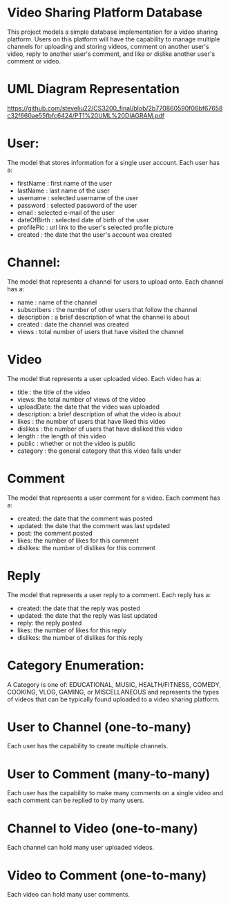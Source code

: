 # Video Sharing Platform Database

This project models a simple database implementation for a video sharing platform. Users on this platform will have the capability to manage multiple channels for
uploading and storing videos, comment on another user's video, reply to another user's comment, and like or dislike another user's comment or video.

# UML Diagram Representation
https://github.com/steveliu22/CS3200_final/blob/2b770860590f06bf67658c32f660ae55fbfc6424/PT1%20UML%20DIAGRAM.pdf

# User:
The model that stores information for a single user account. Each user has a: 

- firstName : first name of the user  
- lastName : last name of the user 
- username : selected username of the user 
- password : selected password of the user
- email : selected e-mail of the user
- dateOfBirth : selected date of birth of the user
- profilePic : url link to the user's selected profile picture
- created : the date that the user's account was created

# Channel:
The model that represents a channel for users to upload onto. Each channel has a:

- name : name of the channel 
- subscribers : the number of other users that follow the channel
- description : a brief description of what the channel is about
- created : date the channel was created
- views : total number of users that have visited the channel

# Video
The model that represents a user uploaded video. Each video has a:

- title : the title of the video
- views: the total number of views of the video
- uploadDate: the date that the video was uploaded
- description: a brief description of what the video is about
- likes : the number of users that have liked this video
- dislikes : the number of users that have disliked this video
- length : the length of this video
- public : whether or not the video is public
- category : the general category that this video falls under 

# Comment 
The model that represents a user comment for a video. Each comment has a:

- created: the date that the comment was posted
- updated: the date that the comment was last updated
- post: the comment posted
- likes: the number of likes for this comment
- dislikes: the number of dislikes for this comment

# Reply
The model that represents a user reply to a comment. Each reply has a:

- created: the date that the reply was posted
- updated: the date that the reply was last updated
- reply: the reply posted
- likes: the number of likes for this reply
- dislikes: the number of dislikes for this reply

# Category Enumeration:
A Category is one of: 
EDUCATIONAL, MUSIC, HEALTH/FITNESS, COMEDY, COOKING, VLOG, GAMING, or MISCELLANEOUS and represents the types of videos that can be typically found uploaded to a video sharing platform. 


# User to Channel (one-to-many)
Each user has the capability to create multiple channels.

# User to Comment (many-to-many)
Each user has the capability to make many comments on a single video and each comment can be replied to by many users.

# Channel to Video (one-to-many)
Each channel can hold many user uploaded videos.

# Video to Comment (one-to-many)
Each video can hold many user comments.


